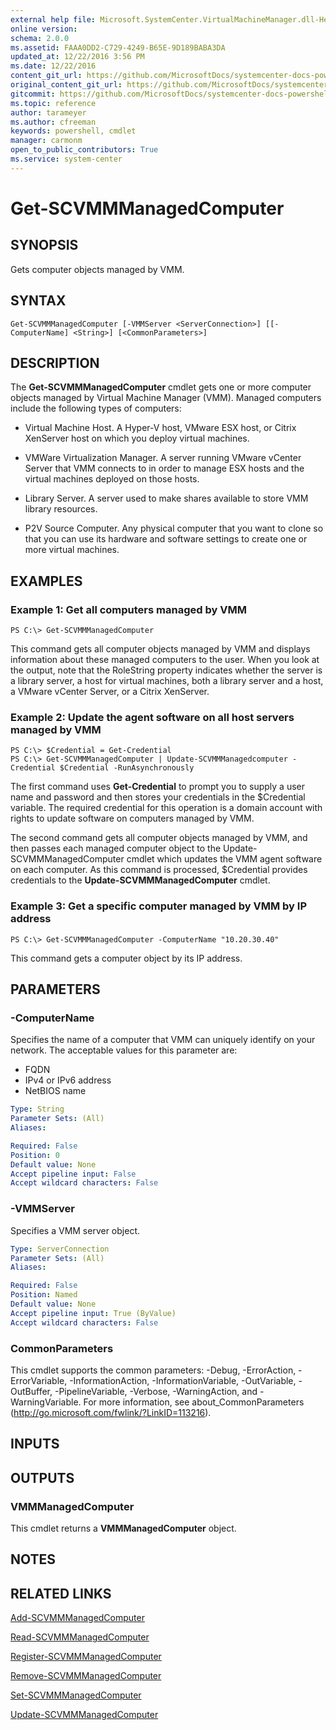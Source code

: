 ```yaml
---
external help file: Microsoft.SystemCenter.VirtualMachineManager.dll-Help.xml
online version: 
schema: 2.0.0
ms.assetid: FAAA0DD2-C729-4249-B65E-9D189BABA3DA
updated_at: 12/22/2016 3:56 PM
ms.date: 12/22/2016
content_git_url: https://github.com/MicrosoftDocs/systemcenter-docs-powershell/blob/master/systemcenter-cmdlets/SystemCenter2016/VirtualMachineManager/vlatest/Get-SCVMMManagedComputer.md
original_content_git_url: https://github.com/MicrosoftDocs/systemcenter-docs-powershell/blob/master/systemcenter-cmdlets/SystemCenter2016/VirtualMachineManager/vlatest/Get-SCVMMManagedComputer.md
gitcommit: https://github.com/MicrosoftDocs/systemcenter-docs-powershell/blob/96e5647587661652225fbdd2c797cd4d59d542bc/systemcenter-cmdlets/SystemCenter2016/VirtualMachineManager/vlatest/Get-SCVMMManagedComputer.md
ms.topic: reference
author: tarameyer
ms.author: cfreeman
keywords: powershell, cmdlet
manager: carmonm
open_to_public_contributors: True
ms.service: system-center
---
```


# Get-SCVMMManagedComputer

## SYNOPSIS
Gets computer objects managed by VMM.

## SYNTAX

```
Get-SCVMMManagedComputer [-VMMServer <ServerConnection>] [[-ComputerName] <String>] [<CommonParameters>]
```

## DESCRIPTION
The **Get-SCVMMManagedComputer** cmdlet gets one or more computer objects managed by Virtual Machine Manager (VMM).
Managed computers include the following types of computers: 


- Virtual Machine Host.
A Hyper-V host, VMware ESX host, or Citrix XenServer host on which you deploy virtual machines. 


- VMWare Virtualization Manager.
A server running VMware vCenter Server that VMM connects to in order to manage ESX hosts and the virtual machines deployed on those hosts. 

- Library Server.
A server used to make shares available to store VMM library resources. 

- P2V Source Computer.
Any physical computer that you want to clone so that you can use its hardware and software settings to create one or more virtual machines.

## EXAMPLES

### Example 1: Get all computers managed by VMM
```
PS C:\> Get-SCVMMManagedComputer
```

This command gets all computer objects managed by VMM and displays information about these managed computers to the user.
When you look at the output, note that the RoleString property indicates whether the server is a library server, a host for virtual machines, both a library server and a host, a VMware vCenter Server, or a Citrix XenServer.

### Example 2: Update the agent software on all host servers managed by VMM
```
PS C:\> $Credential = Get-Credential
PS C:\> Get-SCVMMManagedComputer | Update-SCVMMManagedcomputer -Credential $Credential -RunAsynchronously
```

The first command uses **Get-Credential** to prompt you to supply a user name and password and then stores your credentials in the $Credential variable.
The required credential for this operation is a domain account with rights to update software on computers managed by VMM.

The second command gets all computer objects managed by VMM, and then passes each managed computer object to the Update-SCVMMManagedComputer cmdlet which updates the VMM agent software on each computer.
As this command is processed, $Credential provides credentials to the **Update-SCVMMManagedComputer** cmdlet.

### Example 3: Get a specific computer managed by VMM by IP address
```
PS C:\> Get-SCVMMManagedComputer -ComputerName "10.20.30.40"
```

This command gets a computer object by its IP address.

## PARAMETERS

### -ComputerName
Specifies the name of a computer that VMM can uniquely identify on your network.
The acceptable values for this parameter are:

- FQDN
- IPv4 or IPv6 address
-  NetBIOS name

```yaml
Type: String
Parameter Sets: (All)
Aliases: 

Required: False
Position: 0
Default value: None
Accept pipeline input: False
Accept wildcard characters: False
```

### -VMMServer
Specifies a VMM server object.

```yaml
Type: ServerConnection
Parameter Sets: (All)
Aliases: 

Required: False
Position: Named
Default value: None
Accept pipeline input: True (ByValue)
Accept wildcard characters: False
```

### CommonParameters
This cmdlet supports the common parameters: -Debug, -ErrorAction, -ErrorVariable, -InformationAction, -InformationVariable, -OutVariable, -OutBuffer, -PipelineVariable, -Verbose, -WarningAction, and -WarningVariable. For more information, see about_CommonParameters (http://go.microsoft.com/fwlink/?LinkID=113216).

## INPUTS

## OUTPUTS

### VMMManagedComputer
This cmdlet returns a **VMMManagedComputer** object.

## NOTES

## RELATED LINKS

[Add-SCVMMManagedComputer](xref:SystemCenter2016/VirtualMachineManager/vlatest/Add-SCVMMManagedComputer.md)

[Read-SCVMMManagedComputer](xref:SystemCenter2016/VirtualMachineManager/vlatest/Read-SCVMMManagedComputer.md)

[Register-SCVMMManagedComputer](xref:SystemCenter2016/VirtualMachineManager/vlatest/Register-SCVMMManagedComputer.md)

[Remove-SCVMMManagedComputer](xref:SystemCenter2016/VirtualMachineManager/vlatest/Remove-SCVMMManagedComputer.md)

[Set-SCVMMManagedComputer](xref:SystemCenter2016/VirtualMachineManager/vlatest/Set-SCVMMManagedComputer.md)

[Update-SCVMMManagedComputer](xref:SystemCenter2016/VirtualMachineManager/vlatest/Update-SCVMMManagedComputer.md)

